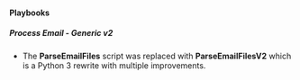 
#### Playbooks
##### Process Email - Generic v2
- The **ParseEmailFiles** script was replaced with **ParseEmailFilesV2** which is a Python 3 rewrite with multiple improvements.
